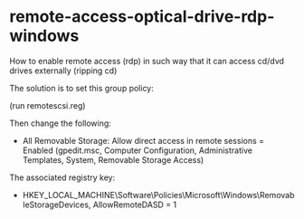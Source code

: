 # remote-access-optical-drive-rdp-windows
How to enable remote access (rdp) in such way that it can access cd/dvd drives externally (ripping cd)


The solution is to set this group policy:

(run remotescsi.reg)

Then change the following:

- All Removable Storage: Allow direct access in remote sessions = Enabled
(gpedit.msc, Computer Configuration, Administrative Templates, System, Removable Storage Access)

The associated registry key:
- HKEY_LOCAL_MACHINE\Software\Policies\Microsoft\Windows\RemovableStorageDevices, AllowRemoteDASD = 1
